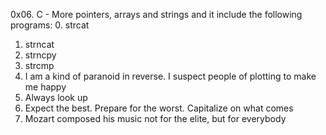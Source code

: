 0x06. C - More pointers, arrays and strings and it include the following programs:
0. strcat 
 1. strncat 
 2. strncpy 
3. strcmp 
4. I am a kind of paranoid in reverse. I suspect people of plotting to make me happy 
5. Always look up 
6. Expect the best. Prepare for the worst. Capitalize on what comes 
7. Mozart composed his music not for the elite, but for everybody
